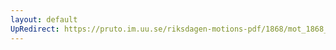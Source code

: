 ```yaml
---
layout: default
UpRedirect: https://pruto.im.uu.se/riksdagen-motions-pdf/1868/mot_1868__ak__69/mot_1868__ak__69-014.pdf
---
```

